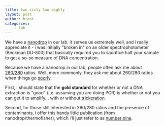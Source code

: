 ```yaml
---
title: two sixty two eighty
layout: post
author: brant
categories:
    - lab
---
```


We have a [nanodrop](http://nanodrop.com/) in our lab.  It serves us extremely well, and i really appreciate it - i was initially "broken in" on an older spectrophotometer (Beckman DU-800) that basically required you to sacrifice half your sample to get a so-so measure of DNA concentration.

Because we have a nanodrop in our lab, people often ask me about [260/280](http://en.wikipedia.org/wiki/Nucleic_acids_analysis) ratios.  Well, more commonly, they ask me about 260/280 ratios when things go [poorly](http://media.photobucket.com/image/nuclear%20bomb/glamgalz/funzug/imgs/misc/nuclear_bomb_expo_01.jpg).

First, i should state that the **gold standard** for whether or not a DNA extraction is "good" (i,e. assuming you are doing PCR) is whether or not you can get it to amplify... with or without [trickeration](http://en.wikipedia.org/wiki/Chelex_100).

Second, for those still interested in 260/280 ratios and the presence of contaminants, i offer this handy little publication (from nanodrop/thermofisher), which i'll just refer to as [number nine](http://www.nanodrop.com/Library/T009-NanoDrop%201000-&-NanoDrop%208000-Nucleic-Acid-Purity-Ratios.pdf).
